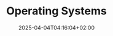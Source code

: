 ---
weight: 999
title: "Operating Systems"
description: "[Linux](./operating-systems/linux) • [Windows](./operating-systems/windows)"
icon: "dns"
date: "2025-04-04T04:16:04+02:00"
lastmod: "2025-04-04T04:16:04+02:00"
toc: false
---
